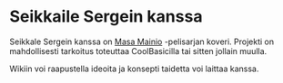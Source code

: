 Seikkaile Sergein kanssa
========================
Seikkale Sergein kanssa on [Masa Mainio](http://fi.wikipedia.org/wiki/Masa_Mainio#Opetuspelit "Wikipediassa") -pelisarjan koveri. Projekti on mahdollisesti tarkoitus toteuttaa CoolBasicilla tai sitten jollain muulla.

Wikiin voi raapustella ideoita ja konsepti taidetta voi laittaa kanssa.
